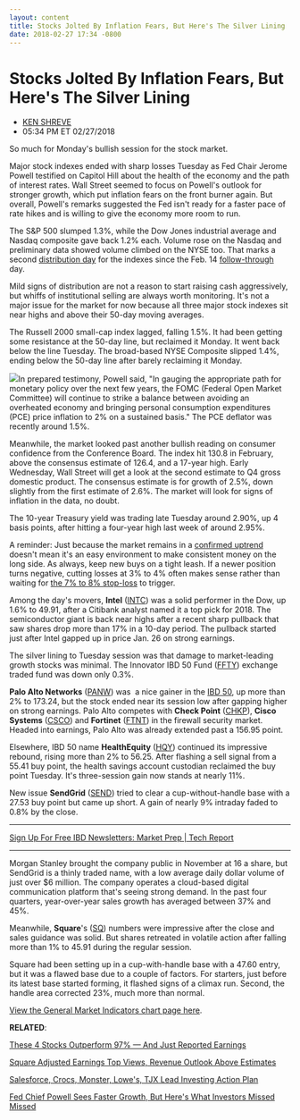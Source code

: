 ```yaml
---
layout: content
title: Stocks Jolted By Inflation Fears, But Here's The Silver Lining
date: 2018-02-27 17:34 -0800
---
```



Stocks Jolted By Inflation Fears, But Here's The Silver Lining
===============================================================




* [KEN SHREVE](https://www.investors.com/author/shrevek/ "Posts by KEN SHREVE")
* 05:34 PM ET 02/27/2018




So much for Monday's bullish session for the stock market.


Major stock indexes ended with sharp losses Tuesday as Fed Chair Jerome Powell testified on Capitol Hill about the health of the economy and the path of interest rates. Wall Street seemed to focus on Powell's outlook for stronger growth, which put inflation fears on the front burner again. But overall, Powell's remarks suggested the Fed isn't ready for a faster pace of rate hikes and is willing to give the economy more room to run.




 The S&P 500 slumped 1.3%, while the Dow Jones industrial average and Nasdaq composite gave back 1.2% each. Volume rose on the Nasdaq and preliminary data showed volume climbed on the NYSE too. That marks a second [distribution day](https://www.investors.com/ibd-university/market-timing/market-tops/) for the indexes since the Feb. 14 [follow-through](http://www.investors.com/ibd-university/market-timing/market-bottoms/) day.


Mild signs of distribution are not a reason to start raising cash aggressively, but whiffs of institutional selling are always worth monitoring. It's not a major issue for the market for now because all three major stock indexes sit near highs and above their 50-day moving averages.


The Russell 2000 small-cap index lagged, falling 1.5%. It had been getting some resistance at the 50-day line, but reclaimed it Monday. It went back below the line Tuesday. The broad-based NYSE Composite slipped 1.4%, ending below the 50-day line after barely reclaiming it Monday.


![](https://www.investors.com/wp-content/uploads/2018/02/MP022718.png)In prepared testimony, Powell said, "In gauging the appropriate path for monetary policy over the next few years, the FOMC (Federal Open Market Committee) will continue to strike a balance between avoiding an overheated economy and bringing personal consumption expenditures (PCE) price inflation to 2% on a sustained basis." The PCE deflator was recently around 1.5%.


Meanwhile, the market looked past another bullish reading on consumer confidence from the Conference Board. The index hit 130.8 in February, above the consensus estimate of 126.4, and a 17-year high. Early Wednesday, Wall Street will get a look at the second estimate to Q4 gross domestic product. The consensus estimate is for growth of 2.5%, down slightly from the first estimate of 2.6%. The market will look for signs of inflation in the data, no doubt.


The 10-year Treasury yield was trading late Tuesday around 2.90%, up 4 basis points, after hitting a four-year high last week of around 2.95%.


A reminder: Just because the market remains in a [confirmed uptrend](https://www.investors.com/ibd-university/market-timing/market-bottoms/) doesn't mean it's an easy environment to make consistent money on the long side. As always, keep new buys on a tight leash. If a newer position turns negative, cutting losses at 3% to 4% often makes sense rather than waiting for [the 7% to 8% stop-loss](http://www.investors.com/ibd-university/how-to-sell/limit-losses/) to trigger.


Among the day's movers, **Intel** ([INTC](https://research.investors.com/quote.aspx?symbol=INTC)) was a solid performer in the Dow, up 1.6% to 49.91, after a Citibank analyst named it a top pick for 2018. The semiconductor giant is back near highs after a recent sharp pullback that saw shares drop more than 17% in a 10-day period. The pullback started just after Intel gapped up in price Jan. 26 on strong earnings.


The silver lining to Tuesday session was that damage to market-leading growth stocks was minimal. The Innovator IBD 50 Fund ([FFTY](https://research.investors.com/quote.aspx?symbol=FFTY)) exchange traded fund was down only 0.3%.


**Palo Alto Networks** ([PANW](https://research.investors.com/quote.aspx?symbol=PANW)) was  a nice gainer in the [IBD 50](https://www.investors.com/stock-lists/ibd-50/ibd-50-performance/), up more than 2% to 173.24, but the stock ended near its session low after gapping higher on strong earnings. Palo Alto competes with **Check Point** ([CHKP](https://research.investors.com/quote.aspx?symbol=CHKP)), **Cisco Systems** ([CSCO](https://research.investors.com/quote.aspx?symbol=CSCO)) and **Fortinet** ([FTNT](https://research.investors.com/quote.aspx?symbol=FTNT)) in the firewall security market. Headed into earnings, Palo Alto was already extended past a 156.95 point.


Elsewhere, IBD 50 name **HealthEquity** ([HQY](https://research.investors.com/quote.aspx?symbol=HQY)) continued its impressive rebound, rising more than 2% to 56.25. After flashing a sell signal from a 55.41 buy point, the health savings account custodian reclaimed the buy point Tuesday. It's three-session gain now stands at nearly 11%.


New issue **SendGrid** ([SEND](https://research.investors.com/quote.aspx?symbol=SEND)) tried to clear a cup-without-handle base with a 27.53 buy point but came up short. A gain of nearly 9% intraday faded to 0.8% by the close.




---


[Sign Up For Free IBD Newsletters: Market Prep | Tech Report](https://shop.investors.com/offer/splashresponsive.aspx?id=ibd-newsletters&src=A00332A&intcode=NewsletterSignup_Editorial_SignUp)


---


Morgan Stanley brought the company public in November at 16 a share, but SendGrid is a thinly traded name, with a low average daily dollar volume of just over $6 million. The company operates a cloud-based digital communication platform that's seeing strong demand. In the past four quarters, year-over-year sales growth has averaged between 37% and 45%.


Meanwhile, **Square**'s ([SQ](https://research.investors.com/quote.aspx?symbol=SQ)) numbers were impressive after the close and sales guidance was solid. But shares retreated in volatile action after falling more than 1% to 45.91 during the regular session.


Square had been setting up in a cup-with-handle base with a 47.60 entry, but it was a flawed base due to a couple of factors. For starters, just before its latest base started forming, it flashed signs of a climax run. Second, the handle area corrected 23%, much more than normal.


[View the General Market Indicators chart page here](https://www.investors.com/wp-content/uploads/2018/02/IBD2702152454GMI.pdf).


**RELATED**:


[These 4 Stocks Outperform 97% — And Just Reported Earnings](https://www.investors.com/market-trend/stock-market-today/square-3-other-companies-outperforming-97-of-stocks-just-reported-earnings-sp-500-nasdaq-dow-jones-futures/)


[Square Adjusted Earnings Top Views, Revenue Outlook Above Estimates](https://www.investors.com/news/technology/square-adjusted-earnings-top-views-revenue-outlook-above-estimates/)


[Salesforce, Crocs, Monster, Lowe's, TJX Lead Investing Action Plan](https://www.investors.com/research/investing-action-plan/salesforce-crocs-monster-lowes-tjx-lead-investing-action-plan/)


[Fed Chief Powell Sees Faster Growth, But Here's What Investors Missed Missed](https://www.investors.com/news/economy/federal-reserve-chairman-jerome-powell-signals-steady-fed-rate-hike-policy-for-now/)


 




